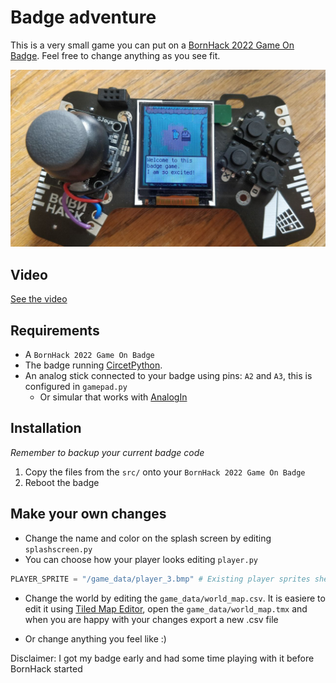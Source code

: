 # Badge adventure

This is a very small game you can put on a [BornHack 2022 Game On Badge](https://github.com/bornhack/badge2022). Feel free to change anything as you see fit.

![Teaser](resources/teaser-1.jpg)

## Video 

[See the video](resources/teaser-video.mp4)

## Requirements

- A `BornHack 2022 Game On Badge`
- The badge running [CircetPython](https://circuitpython.org/).
- An analog stick connected to your badge using pins: `A2` and `A3`, this is configured in `gamepad.py`
  - Or simular that works with [AnalogIn](https://learn.adafruit.com/circuitpython-essentials/circuitpython-analog-in)

## Installation

*Remember to backup your current badge code*

1. Copy the files from the `src/` onto your `BornHack 2022 Game On Badge`
2. Reboot the badge

## Make your own changes

- Change the name and color on the splash screen by editing `splashscreen.py`
- You can choose how your player looks editing `player.py`

```python
PLAYER_SPRITE = "/game_data/player_3.bmp" # Existing player sprites sheets: player_0 to player_10
```

- Change the world by editing the `game_data/world_map.csv`. It is easiere to edit it using [Tiled Map Editor](https://www.mapeditor.org/), open the `game_data/world_map.tmx` and when you are happy with your changes export a new .csv file

- Or change anything you feel like :)

Disclaimer: I got my badge early and had some time playing with it before BornHack started
